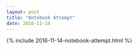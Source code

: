 ```yaml
---
layout: post
title: "Notebook Attempt"
date: 2016-11-14
---
```


<object id="isolated-notebook-content">
{% include 2016-11-14-notebook-attempt.html %}
</object>